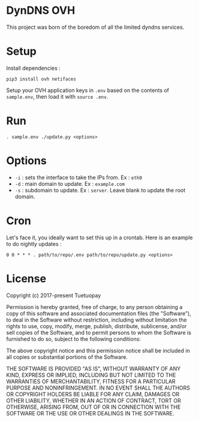 # DynDNS OVH

This project was born of the boredom of all the limited dyndns services.

# Setup

Install dependencies :

    pip3 install ovh netifaces

Setup your OVH application keys in `.env` based on the contents of `sample.env`,
then load it with `source .env`.

# Run

    . sample.env ./update.py <options>

# Options

 - `-i` : sets the interface to take the IPs from. Ex : `eth0`
 - `-d` : main domain to update. Ex : `example.com`
 - `-s` : subdomain to update. Ex : `server`. Leave blank to update the root domain.

# Cron

Let's face it, you ideally want to set this up in a crontab. Here is an
example to do nightly updates :

    0 0 * * * . path/to/repo/.env path/to/repo/update.py <options>

# License

Copyright (c) 2017-present Tuetuopay

Permission is hereby granted, free of charge, to any person obtaining a copy
of this software and associated documentation files (the "Software"), to deal
in the Software without restriction, including without limitation the rights
to use, copy, modify, merge, publish, distribute, sublicense, and/or sell
copies of the Software, and to permit persons to whom the Software is
furnished to do so, subject to the following conditions:

The above copyright notice and this permission notice shall be included in all
copies or substantial portions of the Software.

THE SOFTWARE IS PROVIDED "AS IS", WITHOUT WARRANTY OF ANY KIND, EXPRESS OR
IMPLIED, INCLUDING BUT NOT LIMITED TO THE WARRANTIES OF MERCHANTABILITY,
FITNESS FOR A PARTICULAR PURPOSE AND NONINFRINGEMENT. IN NO EVENT SHALL THE
AUTHORS OR COPYRIGHT HOLDERS BE LIABLE FOR ANY CLAIM, DAMAGES OR OTHER
LIABILITY, WHETHER IN AN ACTION OF CONTRACT, TORT OR OTHERWISE, ARISING FROM,
OUT OF OR IN CONNECTION WITH THE SOFTWARE OR THE USE OR OTHER DEALINGS IN THE
SOFTWARE.

